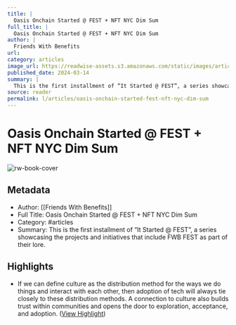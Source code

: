```yaml
---
title: |
  Oasis Onchain Started @ FEST + NFT NYC Dim Sum
full_title: |
  Oasis Onchain Started @ FEST + NFT NYC Dim Sum
author: |
  Friends With Benefits
url: 
category: articles
image_url: https://readwise-assets.s3.amazonaws.com/static/images/article0.00998d930354.png
published_date: 2024-03-14
summary: |
  This is the first installment of “It Started @ FEST”, a series showcasing the projects and initiatives that include FWB FEST as part of their lore.
source: reader
permalink: l/articles/oasis-onchain-started-fest-nft-nyc-dim-sum
---
```

# Oasis Onchain Started @ FEST + NFT NYC Dim Sum

![rw-book-cover](https://readwise-assets.s3.amazonaws.com/static/images/article0.00998d930354.png)

## Metadata
- Author: [[Friends With Benefits]]
- Full Title: Oasis Onchain Started @ FEST + NFT NYC Dim Sum
- Category: #articles
- Summary: This is the first installment of “It Started @ FEST”, a series showcasing the projects and initiatives that include FWB FEST as part of their lore.

## Highlights
- If we can define culture as the distribution method for the ways we do things and interact with each other, then adoption of tech will always tie closely to these distribution methods. A connection to culture also builds trust within communities and opens the door to exploration, acceptance, and adoption. ([View Highlight](https://read.readwise.io/read/01hs1gp4nvnhehygxkcdr5bhes))


